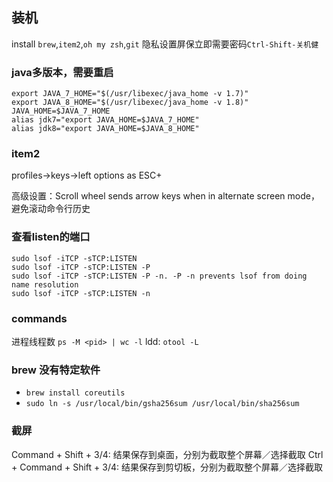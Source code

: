 ## 装机
install `brew`,`item2`,`oh my zsh`,`git`
隐私设置屏保立即需要密码`Ctrl-Shift-关机健`

### java多版本，需要重启
```
export JAVA_7_HOME="$(/usr/libexec/java_home -v 1.7)"
export JAVA_8_HOME="$(/usr/libexec/java_home -v 1.8)"
JAVA_HOME=$JAVA_7_HOME
alias jdk7="export JAVA_HOME=$JAVA_7_HOME"
alias jdk8="export JAVA_HOME=$JAVA_8_HOME"
```

### item2
profiles->keys->left options as ESC+

高级设置：Scroll wheel sends arrow keys when in alternate screen mode，避免滚动命令行历史



### 查看listen的端口
```
sudo lsof -iTCP -sTCP:LISTEN
sudo lsof -iTCP -sTCP:LISTEN -P 
sudo lsof -iTCP -sTCP:LISTEN -P -n. -P -n prevents lsof from doing name resolution
sudo lsof -iTCP -sTCP:LISTEN -n
```

### commands
进程线程数 `ps -M <pid> | wc -l`
ldd: `otool -L`

### brew 没有特定软件
- `brew install coreutils`
- `sudo ln -s /usr/local/bin/gsha256sum /usr/local/bin/sha256sum`

### 截屏
Command + Shift + 3/4: 结果保存到桌面，分别为截取整个屏幕／选择截取
Ctrl + Command + Shift + 3/4: 结果保存到剪切板，分别为截取整个屏幕／选择截取
